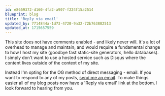 ```yaml
---
id: e8659372-d160-4fa2-a907-f224f15a2514
blueprint: blog
title: 'Reply via email'
updated_by: 7714844a-1d73-4720-9a32-72b763882513
updated_at: 1715657559
---
```

This site does not have comments enabled - and likely never will. It's a lot of overhead to manage and maintain, and would require a fundamental change to how I host my site (goodbye fast static-site generators, hello databases). I simply don't want to use a hosted service such as Disqus where the content lives outside of the context of my site.

Instead I'm opting for the OG method of direct messaging - email. If you want to respond to any of my posts, [send me an email](mailto:phils@hey.com). To make things easier all of my blog posts now have a 'Reply via email' link at the bottom. I look forward to hearing from you.
